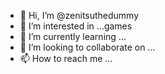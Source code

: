 - 👋 Hi, I’m @zenitsuthedummy
- 👀 I’m interested in ...games
- 🌱 I’m currently learning ...
- 💞️ I’m looking to collaborate on ...
- 📫 How to reach me ...

<!---
zenitsuthedummy/zenitsuthedummy is a ✨ special ✨ repository because its `README.md` (this file) appears on your GitHub profile.
You can click the Preview link to take a look at your changes.
--->
